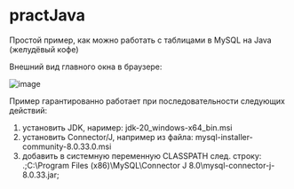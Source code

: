 # practJava
Простой пример, как можно работать с таблицами в MySQL на Java (желудёвый кофе)

Внешний вид главного окна в браузере:

![image](https://github.com/alex1543/practJava/assets/10297748/d94365fd-1a50-49fb-b508-390ad2071d9d)

Пример гарантированно работает при последовательности следующих действий:
1) установить JDK, наример: jdk-20_windows-x64_bin.msi
2) установить Connector/J, например из файла: mysql-installer-community-8.0.33.0.msi
3) добавить в системную переменную CLASSPATH след. строку: .;C:\Program Files (x86)\MySQL\Connector J 8.0\mysql-connector-j-8.0.33.jar;
